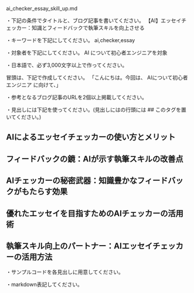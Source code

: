 ai_checker_essay_skill_up.md

・下記の条件でタイトルと、ブログ記事を書いてください。
【AI】エッセイチェッカー：知識とフィードバックで執筆スキルを向上させる

・キーワードを下記にしてください。
ai,checker,essay

・対象者を下記にしてください。
  AI について初心者エンジニアを対象


・日本語で、必ず3,000文字以上で作ってください。

冒頭は、下記で作成してください。
「こんにちは。今回は、
AIについて初心者エンジニア
に向けて、」

・参考となるブログ記事のURLを2個以上掲載してください。

・見出しには下記を使ってください。(見出しにはの行頭には ## このタグを置いてください。)
## AIによるエッセイチェッカーの使い方とメリット
## フィードバックの鏡：AIが示す執筆スキルの改善点
## AIチェッカーの秘密武器：知識豊かなフィードバックがもたらす効果
## 優れたエッセイを目指すためのAIチェッカーの活用術
## 執筆スキル向上のパートナー：AIエッセイチェッカーの活用方法

・サンプルコードを各見出しに用意してください。

・markdown表記してください。

